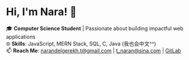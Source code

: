 # Hi, I'm Nara! 👋

🎓 **Computer Science Student** | Passionate about building impactful web applications  
🌐 **Skills**: JavaScript, MERN Stack, SQL, C, Java (我也会中文^^)  
📫 **Reach Me**: narandelgerekh.t@gmail.com | t_naran@sina.com | [GitLab](https://gitlab.com/nrll)
